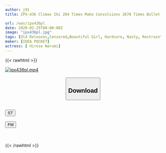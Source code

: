 ```yaml
---
author: j91
title: IPX-436 Climax Iki 204 Times Mako Convulsions 2670 Times Bullet Piston 4250 Times Iki Tide Unavailable Climax Awakening Forced Development Of A Beautiful Girl Orgasm Continued To Be Squid Extreme Eros FUCK Hirose Narumi

url: /was/ipx436pl
date: 2020-02-25T08:00:00Z
image: "ipx436pl.jpg"
tags: [Old Releases,Censored,Beautiful Girl, Hardcore, Nasty, Restraint, Squirting ]
maker: [IDEA POCKET]
actress: [ Hirose Narumi]
---
```



{{< rawhtml >}}

<div class="video" data-videoid="ZDrK7Q0PeOhoWP">
    <a href="javascript:;">
        <img src="/was/ipx436pl/ipx436pl.jpg" width="WIDTH" height="HEIGHT" alt="ipx436pl.mp4" loading="lazy">
    </a>
</div>

<script type="text/javascript" src="https://j91.asia/asset/on-demand-st.js"></script>

<br>
  <link rel="stylesheet" href="https://j91.asia/asset/bs5.css">
  
  <center>
  <button class="btn btn-primary" type="button" data-bs-toggle="collapse" data-bs-target=".multi-collapse" aria-expanded="false" aria-controls="multiCollapseExample1 multiCollapseExample2"><h2>Download</h2></button></center>
</p>
<div class="row">
  <div class="col">
    <div class="collapse multi-collapse" id="multiCollapseExample1">
      <div class="card card-body">
	      	      <br>
<div class="buttons">  
<a href="https://streamtape.to/v/ZDrK7Q0PeOhoWP" target="_blank"><button class="btn-hover color-3"><i class="fa fa-download"></i> ST</button></a></div>
    </div>
  </div>
</div>
  <div class="col">
    <div class="collapse multi-collapse" id="multiCollapseExample2">
      <div class="card card-body">
	      <br>
<div class="buttons">
    <a href="https://filemoon.sx/d/s0i4mn6pyjkg" target="_blank"><button class="btn-hover color-8"><i class="fa fa-download"></i> FM</button></a></div>
<br><br>
      </div>
    </div>
  </div>
</div>

{{< /rawhtml >}}